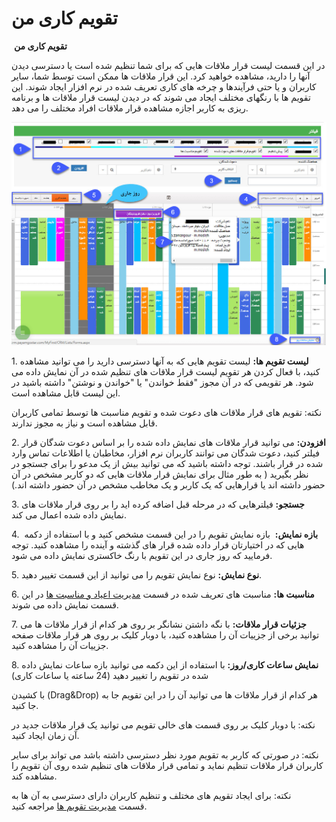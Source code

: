 # تقویم کاری من    

 **تقویم کاری من**

در این قسمت لیست قرار ملاقات هایی که برای شما تنظیم شده است یا دسترسی دیدن آنها را دارید، مشاهده خواهید کرد. این قرار ملاقات ها ممکن است توسط شما، سایر کاربران و یا حتی فرآیندها و چرخه های کاری تعریف شده در نرم افزار ایجاد شوند. این تقویم ها با رنگهای مختلف ایجاد می شوند که در دیدن لیست قرار ملاقات ها و برنامه ریزی به کاربر اجازه مشاهده قرار ملاقات افراد مختلف را می دهد.

![](WorkCalendar.jpg)

1\. **لیست تقویم ها:** لیست تقویم هایی که به آنها دسترسی دارید را می توانید مشاهده کنید، با فعال کردن هر تقویم لیست قرار ملاقات های تنظیم شده در آن نمایش داده می شود. هر تقویمی که در آن مجوز "فقط خواندن" یا "خواندن و نوشتن" داشته باشید در این لیست قابل مشاهده است.

نکته: تقویم های قرار ملاقات های دعوت شده و تقویم مناسبت ها توسط تمامی کاربران قابل مشاهده است و نیاز به مجوز ندارند.

2\. **افزودن:** می توانید قرار ملاقات های نمایش داده شده را بر اساس دعوت شدگان قرار فیلتر کنید، دعوت شدگان می توانند کاربران نرم افزار، مخاطبان یا اطلاعات تماس وارد شده در قرار باشند. توجه داشته باشید که می توانید بیش از یک مدعو را برای جستجو در نظر بگیرید ( به طور مثال برای نمایش قرار ملاقات هایی که دو کاربر مشخص در آن حضور داشته اند یا قرارهایی که یک کاربر و یک مخاطب مشخص در آن حضور داشته اند.)

3\. **جستجو:** فیلترهایی که در مرحله قبل اضافه کرده اید را بر روی قرار ملاقات های نمایش داده شده اعمال می کند.

4.  **بازه نمایش:**  بازه نمایش تقویم را در این قسمت مشخص کنید و با استفاده از دکمه هایی که در اختیارتان قرار داده شده قرار های گذشته و آینده را مشاهده کنید. توجه فرمایید که روز جاری در این تقویم با رنگ خاکستری نمایش داده می شود.

5\. **نوع نمایش:** نوع نمایش تقویم را می توانید از این قسمت تغییر دهید.

6\. **مناسبت ها:** مناسبت های تعریف شده در قسمت [مدیریت اعیاد و مناسبت ها](BaseInformatio\EYDManagement.md) در این قسمت نمایش داده می شوند.

7\. **جزئیات قرار ملاقات:** با نگه داشتن نشانگر بر روی هر کدام از قرار ملاقات ها می توانید برخی از جزییات آن را مشاهده کنید، با دوبار کلیک بر روی هر قرار ملاقات صفحه جزییات آن را مشاهده کنید.

8\. **نمایش ساعات کاری/روز:** با استفاده از این دکمه می توانید بازه ساعات نمایش داده شده در تقویم را تغییر دهید (24 ساعته یا ساعات کاری)

با کشیدن (Drag&Drop) هر کدام از قرار ملاقات ها می توانید آن را در این تقویم جا به جا کنید.

نکته: با دوبار کلیک بر روی قسمت های خالی تقویم می توانید یک قرار ملاقات جدید در آن زمان ایجاد کنید.

نکته: در صورتی که کاربر به تقویم مورد نظر دسترسی داشته باشد می تواند برای سایر کاربران قرار ملاقات تنظیم نماید و تمامی قرار ملاقات های تنظیم شده روی آن تقویم را مشاهده کند.

نکته: برای ایجاد تقویم های مختلف و تنظیم کاربران دارای دسترسی به آن ها به قسمت [مدیریت تقویم ها](../BaseInformatio/CalendersManagement.md) مراجعه کنید.